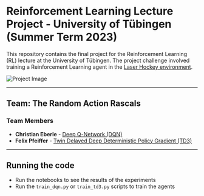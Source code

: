 # Reinforcement Learning Lecture Project - University of Tübingen (Summer Term 2023)

This repository contains the final project for the Reinforcement Learning (RL) lecture at the University of Tübingen. The project challenge involved training a Reinforcement Learning agent in the [Laser Hockey environment](https://github.com/martius-lab/laser-hockey-env).

![Project Image](https://raw.githubusercontent.com/martius-lab/laser-hockey-env/master/assets/hockeyenv1.png)

---

## Team: The Random Action Rascals

### Team Members
- **Christian Eberle** - [Deep Q-Network (DQN)](https://arxiv.org/abs/1312.5602)
- **Felix Pfeiffer** - [Twin Delayed Deep Deterministic Policy Gradient (TD3)](https://arxiv.org/abs/1802.09477)

---


## Running the code
- Run the notebooks to see the results of the experiments
- Run the `train_dqn.py` or `train_td3.py` scripts to train the agents
